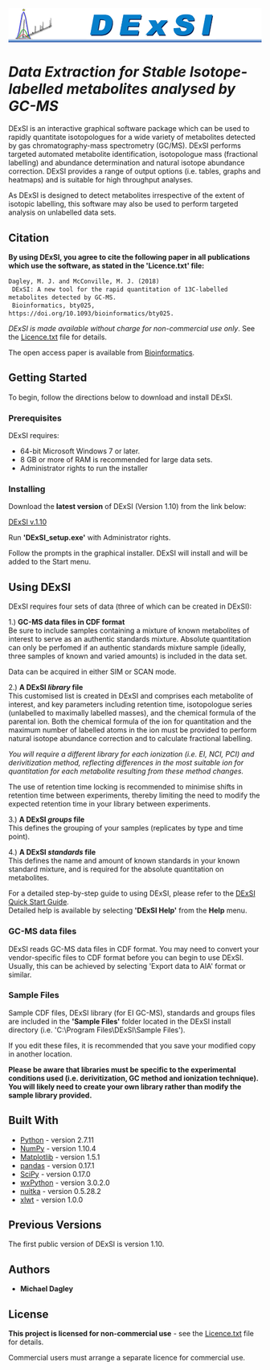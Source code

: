 
![alt text](https://github.com/DExSI/DExSI/raw/master/images/DExSI_header.png "DExSI")


# **_Data Extraction for Stable Isotope-labelled metabolites analysed by GC-MS_**


DExSI is an interactive graphical software package which can be used to rapidly quantitate isotopologues for a wide variety of metabolites detected by gas chromatography-mass spectrometry (GC/MS). DExSI performs targeted automated metabolite identification, isotopologue mass (fractional labelling) and abundance determination and natural isotope abundance correction. DExSI provides a range of output options (i.e. tables, graphs and heatmaps) and is suitable for high throughput analyses.

As DExSI is designed to detect metabolites irrespective of the extent of isotopic labelling, this software may also be used to perform targeted analysis on unlabelled data sets.  

## Citation

**By using DExSI, you agree to cite the following paper in all publications which use the software, as stated in the 'Licence.txt' file:**
```
Dagley, M. J. and McConville, M. J. (2018) 
 DExSI: A new tool for the rapid quantitation of 13C-labelled metabolites detected by GC-MS.
 Bioinformatics, bty025, https://doi.org/10.1093/bioinformatics/bty025.
```

*DExSI is made available without charge for non-commercial use only*.  See the [Licence.txt](https://github.com/DExSI/DExSI/blob/master/Licence.txt) file for details.

The open access paper is available from [Bioinformatics](https://academic.oup.com/bioinformatics/advance-article/doi/10.1093/bioinformatics/bty025/4816793).  

## Getting Started

To begin, follow the directions below to download and install DExSI.

### Prerequisites

DExSI requires:

  * 64-bit Microsoft Windows 7 or later.
  * 8 GB or more of RAM is recommended for large data sets.
  * Administrator rights to run the installer

### Installing

Download the **latest version** of DExSI (Version 1.10) from the link below:  

  [DExSI v.1.10](https://github.com/DExSI/DExSI/releases/download/v1.10/DExSI_setup.exe)  

Run **'DExSI_setup.exe'** with Administrator rights.

Follow the prompts in the graphical installer.  DExSI will install and will be added to the Start menu.

## Using DExSI

DExSI requires four sets of data (three of which can be created in DExSI):

  1.) **GC-MS data files in CDF format**  
  Be sure to include samples containing a mixture of known metabolites of interest to serve as an authentic standards mixture. Absolute quantitation can only be perfomed if an authentic standards mixture sample (ideally, three samples of known and varied amounts) is included in the data set.
  
  Data can be acquired in either SIM or SCAN mode.
  
  2.) **A DExSI _library_ file**  
  This customised list is created in DExSI and comprises each metabolite of interest, and key parameters including retention time, isotopologue series (unlabelled to maximally labelled masses), and the chemical formula of the parental ion.
  Both the chemical formula of the ion for quantitation and the maximum number of labelled atoms in the ion must be provided to perform natural isotope abundance correction and to calculate fractional labelling.
  
  _You will require a different library for each ionization (i.e. EI, NCI, PCI) and derivitization method, reflecting differences in the most suitable ion for quantitation for each metabolite resulting from these method changes._
  
  The use of retention time locking is recommended to minimise shifts in retention time between experiments, thereby limiting the need to modify the expected retention time in your library between experiments.  
  
  3.) **A DExSI _groups_ file**  
  This defines the grouping of your samples (replicates by type and time point).
  
  4.) **A DExSI _standards_ file**  
  This defines the name and amount of known standards in your known standard mixture, and is required for the absolute quantitation on metabolites.


For a detailed step-by-step guide to using DExSI, please refer to the [DExSI Quick Start Guide](https://github.com/DExSI/DExSI//blob/master/DExSI%20Quick%20Start%20Guide.pdf).  
Detailed help is available by selecting **'DExSI Help'** from the **Help** menu.

### GC-MS data files
DExSI reads GC-MS data files in CDF format.  You may need to convert your vendor-specific files to CDF format before you can begin to use DExSI.  Usually, this can be achieved by selecting 'Export data to AIA' format or similar.  

### Sample Files

Sample CDF files, DExSI library (for EI GC-MS), standards and groups files are included in the **'Sample Files'** folder located in the DExSI install directory (i.e. 'C:\Program Files\DExSI\Sample Files'). 


If you edit these files, it is recommended that you save your modified copy in another location.  

**Please be aware that libraries must be specific to the experimental conditions used (i.e. derivitization, GC method and ionization technique).  You will likely need to create your own library rather than modify the sample library provided.** 

## Built With

* [Python](http://www.python.org/) - version 2.7.11
* [NumPy](http://www.numpy.org/) - version 1.10.4
* [Matplotlib](https://matplotlib.org/) - version 1.5.1
* [pandas](http://pandas.pydata.org/) - version 0.17.1
* [SciPy](https://scipy.org/) - version 0.17.0
* [wxPython](https://www.wxpython.org/) - version 3.0.2.0
* [nuitka](http://www.nuitka.net/) - version 0.5.28.2
* [xlwt](http://www.python-excel.org/) - version 1.0.0

## Previous Versions

The first public version of DExSI is version 1.10.

## Authors

* **Michael Dagley**

## License

**This project is licensed for non-commercial use** - see the [Licence.txt](https://github.com/DExSI/DExSI/blob/master/Licence.txt) file for details.

Commercial users must arrange a separate licence for commercial use.
